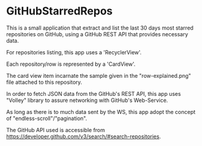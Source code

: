 # GitHubStarredRepos

This is a small application that extract and list the last 30 days most starred repositories on GitHub, using a GitHub REST API that provides necessary data.


For repositories listing, this app uses a 'RecyclerView'.

Each repository/row is represented by a 'CardView'.

The card view item incarnate the sample given in the "row-explained.png" file attached to this repository.


In order to fetch JSON data from the GitHub's REST API, this app uses "Volley" library to assure networking with GitHub's Web-Service.

As long as there is to much data sent by the WS, this app adopt the concept of "endless-scroll"/"pagination".


The GitHub API used is accessible from https://developer.github.com/v3/search/#search-repositories.
